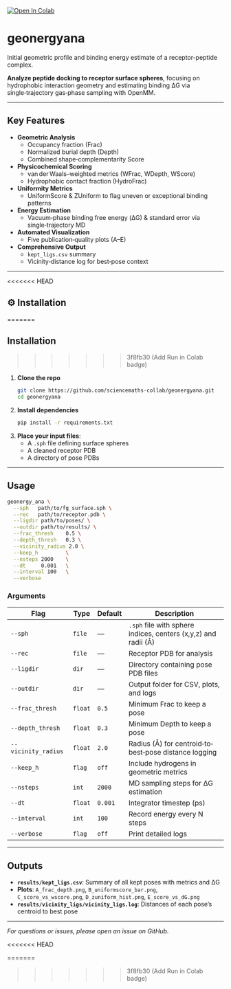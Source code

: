 [![Open In Colab](https://colab.research.google.com/assets/colab-badge.svg)](https://colab.research.google.com/github/sciencemaths-collab/geonergyana/blob/main/run_colab.ipynb)

# geonergyana
Initial geometric profile and binding energy estimate of a receptor-peptide complex.


**Analyze peptide docking to receptor surface spheres**, focusing on hydrophobic interaction geometry and estimating binding ΔG via single‑trajectory gas‑phase sampling with OpenMM.

---

##  Key Features

- **Geometric Analysis**  
  - Occupancy fraction (Frac)  
  - Normalized burial depth (Depth)  
  - Combined shape‑complementarity Score
- **Physicochemical Scoring**  
  - van der Waals–weighted metrics (WFrac, WDepth, WScore)  
  - Hydrophobic contact fraction (HydroFrac)
- **Uniformity Metrics**  
  - UniformScore & ZUniform to flag uneven or exceptional binding patterns
- **Energy Estimation**  
  - Vacuum‑phase binding free energy (ΔG) & standard error via single‑trajectory MD
- **Automated Visualization**  
  - Five publication‑quality plots (A–E)
- **Comprehensive Output**  
  - `kept_ligs.csv` summary  
  - Vicinity‑distance log for best‑pose context

---

<<<<<<< HEAD
## ⚙ Installation
=======
##  Installation
>>>>>>> 3f8fb30 (Add Run in Colab badge)

1. **Clone the repo**
   ```bash
   git clone https://github.com/sciencemaths-collab/geonergyana.git
   cd geonergyana
   ```
2. **Install dependencies**
   ```bash
   pip install -r requirements.txt
   ```
3. **Place your input files**:
   - A `.sph` file defining surface spheres  
   - A cleaned receptor PDB  
   - A directory of pose PDBs

---

##  Usage

```bash
geonergy_ana \
  --sph   path/to/fg_surface.sph \
  --rec   path/to/receptor.pdb \
  --ligdir path/to/poses/ \
  --outdir path/to/results/ \
  --frac_thresh    0.5 \
  --depth_thresh   0.3 \
  --vicinity_radius 2.0 \
  --keep_h         \
  --nsteps 2000    \
  --dt     0.001   \
  --interval 100   \
  --verbose
```

###  Arguments

| Flag                | Type      | Default | Description                                                       |
|---------------------|-----------|---------|-------------------------------------------------------------------|
| `--sph`             | `file`    | ―       | `.sph` file with sphere indices, centers (x,y,z) and radii (Å)    |
| `--rec`             | `file`    | ―       | Receptor PDB for analysis                                         |
| `--ligdir`          | `dir`     | ―       | Directory containing pose PDB files                               |
| `--outdir`          | `dir`     | ―       | Output folder for CSV, plots, and logs                            |
| `--frac_thresh`     | `float`   | `0.5`   | Minimum Frac to keep a pose                                       |
| `--depth_thresh`    | `float`   | `0.3`   | Minimum Depth to keep a pose                                      |
| `--vicinity_radius` | `float`   | `2.0`   | Radius (Å) for centroid‐to‐best‐pose distance logging             |
| `--keep_h`          | `flag`    | `off`   | Include hydrogens in geometric metrics                            |
| `--nsteps`          | `int`     | `2000`  | MD sampling steps for ΔG estimation                               |
| `--dt`              | `float`   | `0.001` | Integrator timestep (ps)                                          |
| `--interval`        | `int`     | `100`   | Record energy every N steps                                       |
| `--verbose`         | `flag`    | `off`   | Print detailed logs                                               |

---

##  Outputs

- **`results/kept_ligs.csv`**: Summary of all kept poses with metrics and ΔG   
- **Plots**: `A_frac_depth.png`, `B_uniformscore_bar.png`, `C_score_vs_wscore.png`, `D_zuniform_hist.png`, `E_score_vs_dG.png`  
- **`results/vicinity_ligs/vicinity_ligs.log`**: Distances of each pose’s centroid to best pose

---

*For questions or issues, please open an issue on GitHub.*

<<<<<<< HEAD

=======
>>>>>>> 3f8fb30 (Add Run in Colab badge)
